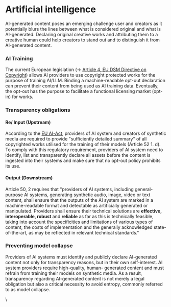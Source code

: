 # Artificial intelligence

AI-generated content poses an emerging challenge user and creators as it potentially blurs the lines between what is considered original and what is AI-generated. Declaring original creative works and attributing them to a creative human could help creators to stand out and to distinguish it from AI-generated content.

### AI Training

The current European legislation (→ [Article 4, EU DSM Directive on Copyright](https://eur-lex.europa.eu/legal-content/EN/TXT/?uri=CELEX:32019L0790)) allows AI providers to use copyright protected works for the purpose of training AI/LLM. Binding a machine-readable opt-out declaration can prevent their content from being used as AI training data. Eventually, the opt-out has the purpose to facilitate a functional licensing market (opt-in) for works.&#x20;

### Transparency obligations

#### Re/ Input (Upstream)

According to the [EU AI-Act](https://www.europarl.europa.eu/doceo/document/TA-9-2023-0236\_EN.pdf), providers of AI system and creators of synthetic media are required to provide "sufficiently detailed summary" of all copyrighted works utilised for the training of their models (Article 52 1. d). To comply with this regulatory requirement, providers of AI system need to identify, list and transparently declare all assets before the content is ingested into their systems and make sure that no opt-out policy prohibits its use.

#### Output (Downstream)

Article 50, 2 requires that "providers of AI systems, including general-purpose AI systems, generating synthetic audio, image, video or text content, shall ensure that the outputs of the AI system are marked in a machine-readable format and detectable as artificially generated or manipulated. Providers shall ensure their technical solutions are **effective, interoperable, robust** and **reliable** as far as this is technically feasible, taking into account the specificities and limitations of various types of content, the costs of implementation and the generally acknowledged state-of-the-art, as may be reflected in relevant technical standards."

### Preventing model collapse

Providers of AI systems must identify and publicly declare AI-generated content not only for transparency reasons, but in their own self-interest. AI system providers require high-quality, human- generated content and must refrain from training their models on synthetic media. As a result, transparency regarding AI-generated content is not merely a legal obligation but also a critical necessity to avoid entropy, commonly referred to as model collapse.&#x20;



\


